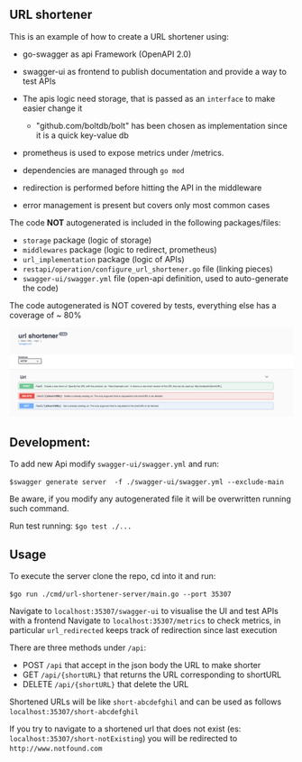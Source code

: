 
URL shortener
-
This is an example of how to create a URL shortener using:

 - go-swagger as api Framework (OpenAPI 2.0)
 - swagger-ui as frontend to publish documentation and provide a way to test APIs
 - The apis logic need storage, that is passed as an `interface` to make easier change it

    - "github.com/boltdb/bolt" has been chosen as implementation since it is a quick key-value db
 - prometheus is used to expose metrics under /metrics.
 - dependencies are managed through `go mod`
 - redirection is performed before hitting the API in the middleware
 - error management is present but covers only most common cases
 
The code **NOT** autogenerated is included in the following packages/files:
   
   - `storage` package (logic of storage)
   - `middlewares` package (logic to redirect, prometheus)
   - `url_implementation` package (logic of APIs)
   - `restapi/operation/configure_url_shortener.go` file (linking pieces)
   - `swagger-ui/swagger.yml` file (open-api definition, used to auto-generate the code)

The code autogenerated is NOT covered by tests, everything else has a coverage of ~ 80%

![image](./UI.png)


Development:
-

To add new Api modify `swagger-ui/swagger.yml` and run:
 
 `$swagger generate server  -f ./swagger-ui/swagger.yml --exclude-main`

Be aware, if you modify any autogenerated file it will be overwritten running such command.

Run test running:
  `$go test ./...`

Usage
-
To execute the server clone the repo, cd into it and run:

`$go run ./cmd/url-shortener-server/main.go --port 35307`

Navigate to `localhost:35307/swagger-ui` to visualise the UI and test APIs with a frontend
Navigate to `localhost:35307/metrics` to check metrics, in particular `url_redirected` keeps track of redirection since last execution

There are three methods under `/api`:
 - POST `/api` that accept in the json body the URL to make shorter
 - GET `/api/{shortURL}` that returns the URL corresponding to shortURL
 - DELETE `/api/{shortURL}` that delete the URL

Shortened URLs will be like `short-abcdefghil` and can be used as follows `localhost:35307/short-abcdefghil`

If you try to navigate to a shortened url that does not exist (es: `localhost:35307/short-notExisting`) you will be redirected to `http://www.notfound.com`
